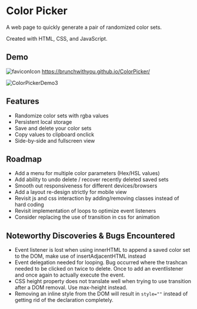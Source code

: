
# Color Picker

A web page to quickly generate a pair of randomized color sets.

Created with HTML, CSS, and JavaScript.


## Demo
![faviconIcon](https://user-images.githubusercontent.com/84001929/209029493-b71ceffb-c97b-468c-bf5a-19792b355784.png)
https://brunchwithyou.github.io/ColorPicker/

![ColorPickerDemo3](https://github.com/BrunchWithYou/ColorPicker/assets/84001929/448639a0-fa64-4c8e-8de5-c1abdd30c6af)


## Features

- Randomize color sets with rgba values
- Persistent local storage
- Save and delete your color sets
- Copy values to clipboard onclick
- Side-by-side and fullscreen view


## Roadmap

- Add a menu for multiple color parameters (Hex/HSL values)
- Add ability to undo delete / recover recently deleted saved sets
- Smooth out responsiveness for different devices/browsers
- Add a layout re-design strictly for mobile view
- Revisit js and css interaction by adding/removing classes instead of hard coding
- Revisit implementation of loops to optimize event listeners
- Consider replacing the use of transition in css for animation


## Noteworthy Discoveries & Bugs Encountered
- Event listener is lost when using innerHTML to append a saved color set to the DOM, make use of insertAdjacentHTML instead
- Event delegation needed for looping. Bug occurred where the trashcan needed to be clicked on twice to delete. Once to add an eventlistener and once again to actually execute the event.
- CSS height property does not translate well when trying to use transition after a DOM removal. Use max-height instead.
- Removing an inline style from the DOM will result in `style=""` instead of getting rid of the declaration completely.



